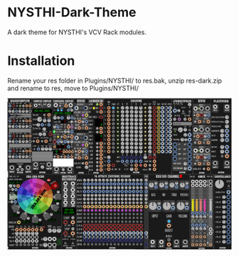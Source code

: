 # NYSTHI-Dark-Theme
A dark theme for NYSTHI's VCV Rack modules. 

# Installation
Rename your res folder in Plugins/NYSTHI/ to res.bak, unzip res-dark.zip and rename to res, move to Plugins/NYSTHI/

![Screenshot](https://raw.githubusercontent.com/spectromas/NYSTHI-Dark-Theme/master/Screenshot_20190729_194048.png)
